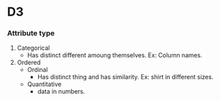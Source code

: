 # D3

### Attribute type
1. Categorical
    * Has distinct different amoung themselves. Ex: Column names.
2. Ordered
    * Ordinal
        * Has distinct thing and has similarity. Ex: shirt in different sizes.
    * Quantitative
        * data in numbers.
